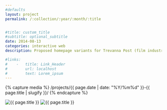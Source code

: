 ```yaml
---
#defaults
layout: project
permalink: /:collection/:year/:month/:title


#title: custom_title
#subtitle: optional_subtitle
date: 2014-08-13
categories: interactive web
description: Proposed homepage variants for Trevanna Post (film industry post production accounting). The client wanted extend its previous identity assets in to a new web presence and make bicoastal locations a core part of its identity to emphasize ties to the film industry by way of Los Angeles and New York.

#links:
#    -   title: Link_Header
#        url: localhost
#        text: Lorem_ipsum
---
```


<!-- set project media path -->
{% capture media %}
    /projects/{{ page.date | date: "%Y/%m%d" }}-{{ page.title | slugify }}/
{% endcapture %}
<!-- end -->

<!-- media -->
<img class="span8" src="{{media|strip}}trevanna-ny.png" alt="{{ page.title }}">
<img class="span8" src="{{media|strip}}trevanna-la.png" alt="{{ page.title }}">
